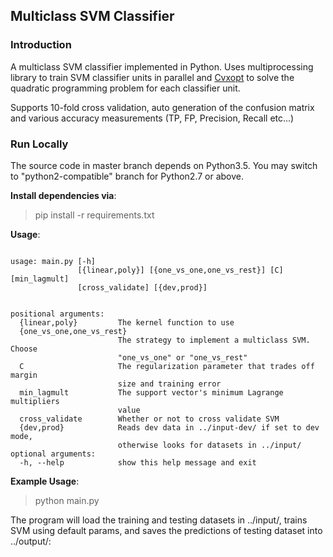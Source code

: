 ## Multiclass SVM Classifier

### Introduction

A multiclass SVM classifier implemented in Python. Uses multiprocessing library to train SVM classifier units in parallel and [Cvxopt](http://cvxopt.org) to solve the quadratic programming problem for each classifier unit.

Supports 10-fold cross validation, auto generation of  the confusion matrix and various accuracy measurements (TP, FP, Precision, Recall etc...)



### Run Locally

The source code in master branch depends on Python3.5. You may switch to "python2-compatible" branch for Python2.7 or above. 

**Install dependencies via**:

> pip install -r requirements.txt

**Usage**:

```

usage: main.py [-h]
               [{linear,poly}] [{one_vs_one,one_vs_rest}] [C] [min_lagmult]
               [cross_validate] [{dev,prod}]


positional arguments:
  {linear,poly}         The kernel function to use
  {one_vs_one,one_vs_rest}
                        The strategy to implement a multiclass SVM. Choose
                        "one_vs_one" or "one_vs_rest"
  C                     The regularization parameter that trades off margin
                        size and training error
  min_lagmult           The support vector's minimum Lagrange multipliers
                        value
  cross_validate        Whether or not to cross validate SVM
  {dev,prod}            Reads dev data in ../input-dev/ if set to dev mode,
                        otherwise looks for datasets in ../input/
optional arguments:
  -h, --help            show this help message and exit

```

**Example Usage**:

> python main.py

The program will load the training and testing datasets in ../input/, trains SVM using default params, and saves the predictions of testing dataset into ../output/:

### 